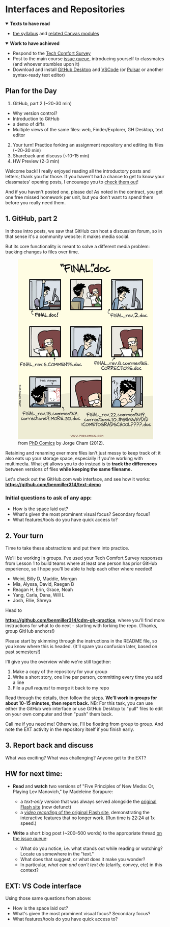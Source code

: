 
# Interfaces and Repositories

<!--  BEN: Set up (Zoom breakout) groups ahead of time! -->

<section class="prereqs">
    <details open><summary><strong>Texts to have read</strong></summary>
        <ul>
            <li><a href="/{{site.course.base_url}}uploads">the syllabus</a> and <a href="{{site.canvas_url}}/modules">related Canvas modules</a></li>
        </ul>
    </details>
    <details open><summary><strong>Work to have achieved</strong></summary>
        <ul>
            <li>Respond to the <a href="https://bit.ly/cdm2021survey">Tech Comfort Survey</a></li>
            <li>Post to the main course <a href="{{site.github.issues_url}}/1">issue queue</a>, introducing yourself to classmates (and whoever stumbles upon it)</li>
            <li>Download and install <a href="https://desktop.github.com">GitHub Desktop</a> and <a href="https://code.visualstudio.com">VSCode</a> (or <a href="https://pulsar-edit.dev">Pulsar</a> or another syntax-ready text editor)</li>
        </ul>
    </details>
</section> <!-- /.prereqs -->


## Plan for the Day

<!-- <div class="alert alert-warning">
We've had a request to record today's session. Is everyone okay with that?
</div> -->

1. GitHub, part 2 (~20-30 min)
  * Why version control?
  * Introduction to GitHub
  * a demo of diffs<!-- repo, commit, history, diff -->
  * Multiple views of the same files: web, Finder/Explorer, GH Desktop, text editor
2. Your turn! Practice forking an assignment repository and editing its files (~20-30 min)
3. Shareback and discuss (~10-15 min)
4. HW Preview (2-3 min)

Welcome back! I really enjoyed reading all the introductory posts and letters; thank you for those. If you haven't had a chance to get to know your classmates' opening posts, I encourage you to [check them out]({{site.github.issues_url}}/1)!

And if you haven't posted one, please do! As noted in the contract, you get one free missed homework per unit, but you don't want to spend them before you really need them.


## 1. GitHub, part 2
In those intro posts, we saw that GitHub can host a discussion forum, so in that sense it's a community website: it makes media social.

But its core functionality is meant to solve a different media problem: tracking changes to files over time.

<figure role="figure">
  <a href="http://phdcomics.com/comics/archive.php?comicid=1531"><img src="../assets/img/cham-phd101212s.gif" style="max-height: 600px; max-height: 70vh; width: auto;" alt="webcomic shows a series of panels renaming final.doc to final_rev2, final_rev_6.comments, and so on to absurdity" title="I'm not the first to use this comic in a discussion of version control. See, for example, https://caltechlibrary.github.io/git-desktop/aio/."></a>
  <figcaption>from <a href="http://phdcomics.com/comics/archive.php?comicid=1531">PhD Comics</a> by Jorge Cham (2012).</figcaption>
</figure>

Retaining and renaming ever more files isn't just messy to keep track of: it also eats up your storage space, especially if you're working with multimedia. What *git* allows you to do instead is to **track the differences** between versions of files **while keeping the same filename.**


<div class="alert alert-success">
Let's check out the GitHub.com web interface, and see how it works:
<strong><a href="https://github.com/benmiller314/text-demo">https://github.com/benmiller314/text-demo</a></strong>
</div>

### Initial questions to ask of any app:

- How is the space laid out?
- What's given the most prominent visual focus? Secondary focus?
- What features/tools do you have quick access to?

<!--
1. Create a new .txt file based on https://www.poetryfoundation.org/poems/56159/this-is-just-to-say
2. <del>Demo the importance of the extension by previewing what happens if it's .md?</del> NAH
3. Commit the new file directly to the main branch.
    - Note that the commit message has two parts: a short label, and a bigger box. These are kind of like the subject line of an email and the email body. The first is what you'll see automatically when browsing the history; the second will require an additional click. And GitHub will let you leave the "body" blank, but you're required to have a "subject line."
4. Use the CODE button to *Open in GitHub Desktop*. Ask the questions above again: how is the space laid out? What's given the most prominent visual focus? Secondary focus? What features/tools do you have quick access to?
5. Open the file and change the text. *Ask for suggestions (in the Zoom chat, if on Zoom).*
6. Create a new branch, then merge it. Why, you ask?
   It matters when you're working with others: you want to make sure you're comparing against the most up-to-date version, so you don't accidentally erase something new.
   This will become important in a minute.
-->

## 2. Your turn

Time to take these abstractions and put them into practice.

We'll be working in groups. I've used your Tech Comfort Survey responses from Lesson 1 to build teams where at least one person has prior GitHub experience, so I hope you'll be able to help each other where needed!

<!-- groups go here: -->
* Weini, Billy D, Maddie, Morgan
* Mia, Alyssa, David, Raegan B
* Reagan H, Erin, Grace, Noah
* Yang, Carla, Dana, Will L
* Josh, Ellie, Shreya

<div class="alert alert-success">
Head to
<p><strong><a href="https://github.com/benmiller314/cdm-gh-practice#readme">https://github.com/benmiller314/cdm-gh-practice</a></strong>, where you'll find more instructions for what to do next – starting with forking the repo. (Thanks, group GitHub anchors!)</p>

<p>Please start by skimming through the instructions in the README file, so you know where this is headed. (It'll spare you confusion later, based on past semesters!)</p>

<p>I'll give you the overview while we're still together:</p>

<ol><li>Make a copy of the repository for your group</li>
<li>Write a short story, one line per person, committing every time you add a line</li>
<li>File a <em>pull request</em> to merge it back to my repo</li></ol>
</div>

Read through the details, then follow the steps. **We'll work in groups for about 10-15 minutes, then report back.** <!-- Don't forget that you can use Zoom chat and screenshare to show your groupmates what you're doing. --> NB: For this task, you can use either the GitHub web interface or use GitHub Desktop to "pull" files to edit on your own computer and then "push" them back.

Call me if you need me! Otherwise, I'll be floating from group to group. And note the EXT activity in the repository itself if you finish early.

## 3. Report back and discuss

What was exciting? What was challenging? Anyone get to the EXT?

## HW for next time:

* **Read** and **watch** two versions of "Five Principles of New Media: Or, Playing Lev Manovich," by Madeleine Sorapure:
    - a _text-only version_ that was always served alongside the [original Flash site](https://kairos.technorhetoric.net/8.2/binder2.html?coverweb/sorapure/index.htm) (now defunct)
    - a [_video recording_ of the original Flash site](https://sorapure.net/five.mp4), demonstrating the interactive features that no longer work. (Run time is 22:24 at 1x speed.)

* **Write** a short blog post (~200–500 words) to the appropriate thread [on the issue queue]({{site.github.issues_url}}):
    - What do you notice, i.e. what stands out while reading or watching? Locate us somewhere in the "text."
    - What does that suggest, or what does it make you wonder?
    - In particular, _what can and can't text do_ (clarify, convey, etc) in this context?



## EXT: VS Code interface

Using those same questions from above:

- How is the space laid out?
- What's given the most prominent visual focus? Secondary focus?
- What features/tools do you have quick access to?
